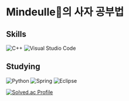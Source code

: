 # Mindeulle🌻의 사자 공부법

## Skills
![C++](https://img.shields.io/badge/c++-%2300599C.svg?style=for-the-badge&logo=c%2B%2B&logoColor=white)  ![Visual Studio Code](https://img.shields.io/badge/Visual%20Studio%20Code-0078d7.svg?style=for-the-badge&logo=visual-studio-code&logoColor=white)

## Studying
![Python](https://img.shields.io/badge/python-3670A0?style=for-the-badge&logo=python&logoColor=ffdd54) ![Spring](https://img.shields.io/badge/spring-%236DB33F.svg?style=for-the-badge&logo=spring&logoColor=white)	![Eclipse](https://img.shields.io/badge/Eclipse-FE7A16.svg?style=for-the-badge&logo=Eclipse&logoColor=white)

[![Solved.ac Profile](http://mazassumnida.wtf/api/generate_badge?boj=mindeulle)](https://solved.ac/mindeulle)
